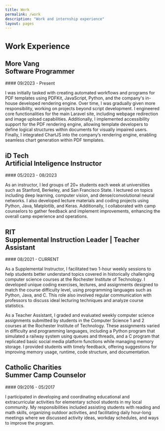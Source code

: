 ```yaml
---
title: Work
permalink: /work
description: "Work and internship experience"
layout: pages
---
```

<h2 style="font-size:180%"> Work Experience </h2>

<h2> More Vang <br> Software Programmer </h2>
#### 09/2023 - Present

I was initially tasked with creating automated workflows and programs for PDF templates using PDFKit, JavaScript, Python, and the company's in-house developed rendering engine. Over time, I was gradually given more responsibility, working on projects beyond script development. I engineered core functionalities for the main Laravel site, including webpage redirection and image upload capabilities. Additionally, I implemented accessibility support for the PDF rendering engine, allowing template developers to define logical structures within documents for visually impaired users. Finally, I integrated ChartJS into the company’s rendering engine, enabling seamless chart generation within PDF templates.

<h2> iD Tech <br> Artificial Inteligence Instructor </h2>
#### 05/2023 - 08/2023

As an instructor, I led groups of 20+ students each week at universities such as Stanford, Berkeley, and San Francisco State. I lectured on topics including deep learning, computer vision, and dense/convolutional neural networks. I also developed lecture materials and coding projects using Python, Java, Matplotlib, and Keras. Additionally, I collaborated with camp counselors to gather feedback and implement improvements, enhancing the overall camp experience and operations.

<h2> RIT <br> Supplemental Instruction Leader | Teacher Assistant </h2>
#### 08/2021 - CURRENT 

As a Supplemental Instructor, I facilitated two 1-hour weekly sessions to help students better understand topics covered in historically challenging computer science courses at the Rochester Institute of Technology. I developed unique coding exercises, lectures, and assignments designed to match the course difficulty level, using programming languages such as Python, Java, and C. This role also involved regular communication with professors to discuss ideal lecturing techniques and analyze course statistics.

As a Teacher Assistant, I graded and evaluated weekly computer science assignments submitted by students in the Computer Science 1 and 2 courses at the Rochester Institute of Technology. These assignments varied in difficulty and programming languages, including a Python program that simulated a railway system using queues and threads, and a C program that replicated basic social media platform functions while managing memory storage. I provided students with timely feedback, offering suggestions for improving memory usage, runtime, code structure, and documentation.

<h2> Catholic Charities <br> Summer Camp Counselor </h2>
#### 09/2016 - 05/2017

I participated in developing and coordinating educational and extracurricular activities for elementary school students in my local community. My responsibilities included assisting students with reading and math skills, organizing outdoor activities, and facilitating daily hour-long meetings where we discussed activity ideas, workday schedules, and ways to improve the program.